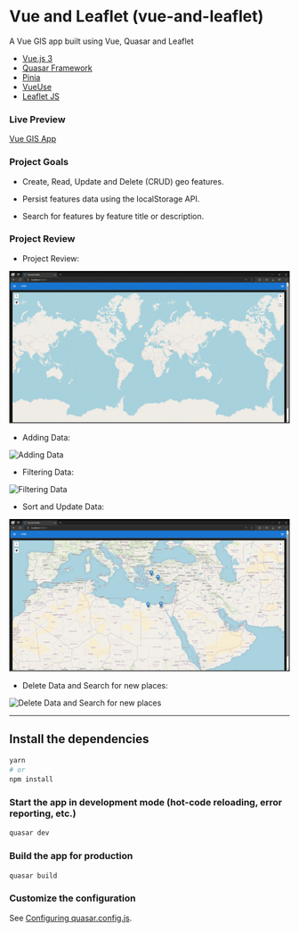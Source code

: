 # Vue and Leaflet (vue-and-leaflet)

A Vue GIS app built using Vue, Quasar and Leaflet

* [Vue.js 3](https://vuejs.org/)
* [Quasar Framework](https://quasar.dev/)
* [Pinia](https://pinia.vuejs.org/)
* [VueUse](https://vueuse.org/)
* [Leaflet JS](https://leafletjs.com/)


### Live Preview

[Vue GIS App](https://moustafashaaban.github.io/Vue-GIS/)


###  Project Goals

* Create, Read, Update and Delete (CRUD) geo features.

* Persist features data using the localStorage API.

* Search for features by feature title or description.


### Project Review

* Project Review:

![Project Review](./reviews/1-Project-Overview.gif)

* Adding Data:

![Adding Data](./reviews/2-Add-Data.gif)

* Filtering Data:

![Filtering Data](./reviews/3-Filter-Data.gif)

* Sort and Update Data:

![Sort and Update Data](./reviews/4-Sort-and-Update-Data.gif)

* Delete Data and Search for new places:

![Delete Data and Search for new places](./reviews/5-Delete-Data-and-Search-for-places.gif)



-------------------------------------------------


## Install the dependencies
```bash
yarn
# or
npm install
```

### Start the app in development mode (hot-code reloading, error reporting, etc.)
```bash
quasar dev
```


### Build the app for production
```bash
quasar build
```

### Customize the configuration
See [Configuring quasar.config.js](https://v2.quasar.dev/quasar-cli-vite/quasar-config-js).
